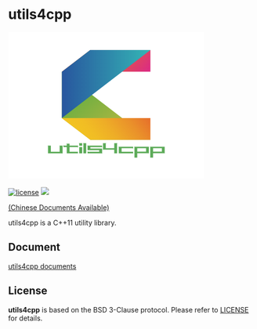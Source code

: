 # utils4cpp

![avatar](./doc/logo/utils4cpp.png)

[![license](https://img.shields.io/badge/license-BSD%203--Clause-blue)](LICENSE)
![](https://img.shields.io/badge/status-building-brightgreen)

[(Chinese Documents Available)](README.md)

utils4cpp is a C++11 utility library.

## Document

[utils4cpp documents](https://shaoguangwu.github.io/utils4cpp/doc/html/index.html)

## License

**utils4cpp** is based on the BSD 3-Clause protocol. Please refer to [LICENSE](LICENSE) for details.
